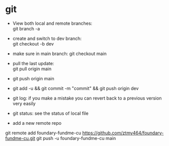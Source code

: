 # git
- View both local and remote branches:  
git branch -a  

- create and switch to dev branch:  
git checkout -b dev  

- make sure in main branch:
git checkout main  

- pull the last update:  
git pull origin main 

- git push origin main  

- git add -u && git commit -m "commit" && git push origin dev

- git log:
if you make a mistake you can revert back to a previous version very easily

- git status:
see the status of local file

- add a new remote repo 

git remote add foundary-fundme-cu https://github.com/ztmy464/foundary-fundme-cu.git
git push -u foundary-fundme-cu main